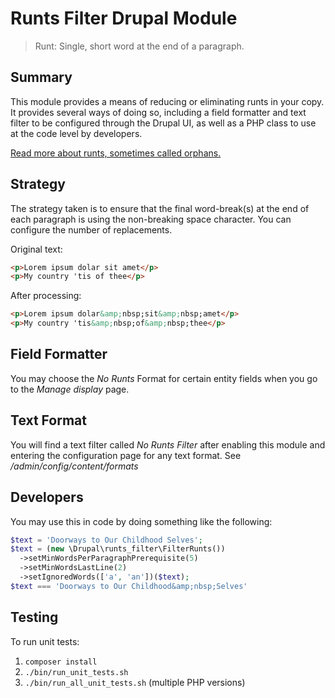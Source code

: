 # Runts Filter Drupal Module

> Runt: Single, short word at the end of a paragraph.

## Summary

This module provides a means of reducing or eliminating runts in your copy. It provides several ways of doing so, including a field formatter and text filter to be configured through the Drupal UI, as well as a PHP class to use at the code level by developers.

[Read more about runts, sometimes called orphans.](https://opusdesign.us/wordcount/typographic-widows-orphans/)

## Strategy

The strategy taken is to ensure that the final word-break(s) at the end of each paragraph is using the non-breaking space character. You can configure the number of replacements.

Original text:

```html
<p>Lorem ipsum dolar sit amet</p>
<p>My country 'tis of thee</p>
```

After processing:

```html
<p>Lorem ipsum dolar&amp;nbsp;sit&amp;nbsp;amet</p>
<p>My country 'tis&amp;nbsp;of&amp;nbsp;thee</p>
```

## Field Formatter

You may choose the _No Runts_ Format for certain entity fields when you go to the _Manage display_ page.

## Text Format

You will find a text filter called _No Runts Filter_ after enabling this module and entering the configuration page for any text format. See _/admin/config/content/formats_

## Developers

You may use this in code by doing something like the following:

```php
$text = 'Doorways to Our Childhood Selves';
$text = (new \Drupal\runts_filter\FilterRunts())
  ->setMinWordsPerParagraphPrerequisite(5)
  ->setMinWordsLastLine(2)
  ->setIgnoredWords(['a', 'an'])($text);
$text === 'Doorways to Our Childhood&amp;nbsp;Selves'
```

## Testing

To run unit tests:

1. `composer install`
2. `./bin/run_unit_tests.sh`
2. `./bin/run_all_unit_tests.sh` (multiple PHP versions)
